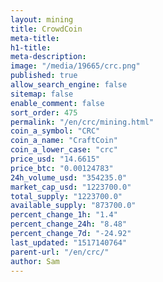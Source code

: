 ```yaml
---
layout: mining
title: CrowdCoin
meta-title: 
h1-title: 
meta-description: 
image: "/media/19665/crc.png"
published: true
allow_search_engine: false
sitemap: false
enable_comment: false
sort_order: 475
permalink: "/en/crc/mining.html"
coin_a_symbol: "CRC"
coin_a_name: "CraftCoin"
coin_a_lower_case: "crc"
price_usd: "14.6615"
price_btc: "0.00124783"
24h_volume_usd: "354235.0"
market_cap_usd: "1223700.0"
total_supply: "1223700.0"
available_supply: "873700.0"
percent_change_1h: "1.4"
percent_change_24h: "8.48"
percent_change_7d: "-24.92"
last_updated: "1517140764"
parent-url: "/en/crc/"
author: Sam
---
```


